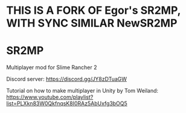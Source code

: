 # THIS IS A FORK OF Egor's SR2MP, WITH SYNC SIMILAR NewSR2MP

# SR2MP
Multiplayer mod for Slime Rancher 2

Discord server: https://discord.gg/JY8zDTuaGW

Tutorial on how to make multiplayer in Unity by Tom Weiland:  
https://www.youtube.com/playlist?list=PLXkn83W0QkfnqsK8I0RAz5AbUxfg3bOQ5
